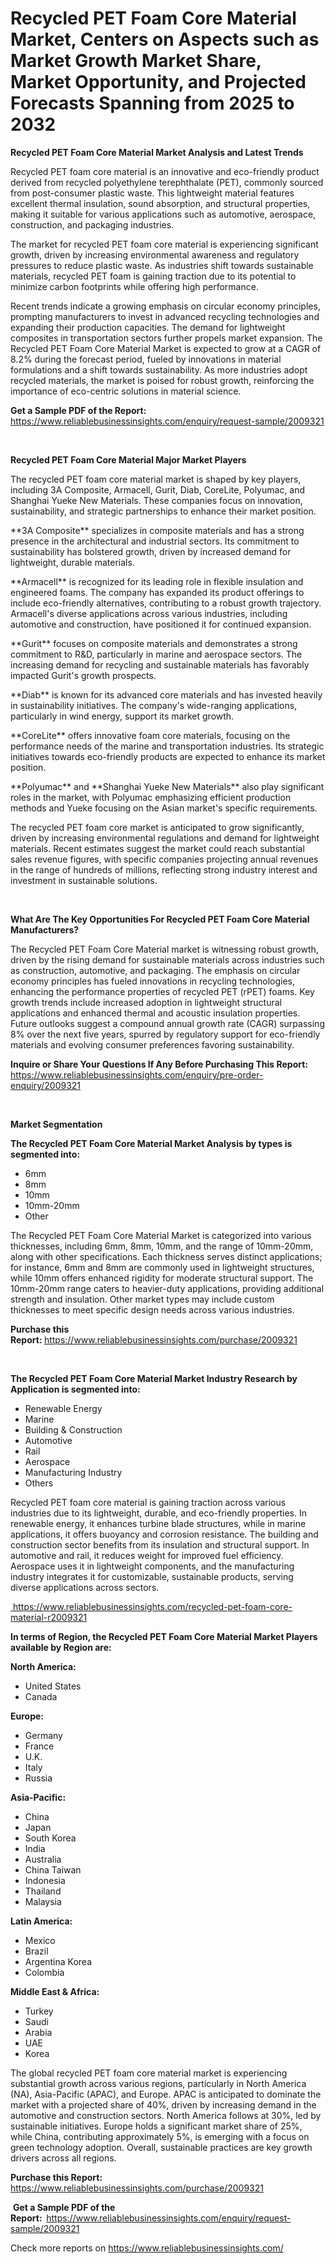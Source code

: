 <p><h1>Recycled PET Foam Core Material Market, Centers on Aspects such as Market Growth Market Share, Market Opportunity, and Projected Forecasts Spanning from 2025 to 2032</h1></p><p><strong>Recycled PET Foam Core Material Market Analysis and Latest Trends</strong></p>
<p><p>Recycled PET foam core material is an innovative and eco-friendly product derived from recycled polyethylene terephthalate (PET), commonly sourced from post-consumer plastic waste. This lightweight material features excellent thermal insulation, sound absorption, and structural properties, making it suitable for various applications such as automotive, aerospace, construction, and packaging industries.</p><p>The market for recycled PET foam core material is experiencing significant growth, driven by increasing environmental awareness and regulatory pressures to reduce plastic waste. As industries shift towards sustainable materials, recycled PET foam is gaining traction due to its potential to minimize carbon footprints while offering high performance.</p><p>Recent trends indicate a growing emphasis on circular economy principles, prompting manufacturers to invest in advanced recycling technologies and expanding their production capacities. The demand for lightweight composites in transportation sectors further propels market expansion. The Recycled PET Foam Core Material Market is expected to grow at a CAGR of 8.2% during the forecast period, fueled by innovations in material formulations and a shift towards sustainability. As more industries adopt recycled materials, the market is poised for robust growth, reinforcing the importance of eco-centric solutions in material science.</p></p>
<p><strong>Get a Sample PDF of the Report:&nbsp;</strong> <a href="https://www.reliablebusinessinsights.com/enquiry/request-sample/2009321?utm_campaign=2738&utm_medium=2&utm_source=Github&utm_content=ia&utm_term=04042025&utm_id=recycled-pet-foam-core-material">https://www.reliablebusinessinsights.com/enquiry/request-sample/2009321</a></p>
<p>&nbsp;</p>
<p><strong>Recycled PET Foam Core Material Major Market Players</strong></p>
<p><p>The recycled PET foam core material market is shaped by key players, including 3A Composite, Armacell, Gurit, Diab, CoreLite, Polyumac, and Shanghai Yueke New Materials. These companies focus on innovation, sustainability, and strategic partnerships to enhance their market position.</p><p>**3A Composite** specializes in composite materials and has a strong presence in the architectural and industrial sectors. Its commitment to sustainability has bolstered growth, driven by increased demand for lightweight, durable materials.</p><p>**Armacell** is recognized for its leading role in flexible insulation and engineered foams. The company has expanded its product offerings to include eco-friendly alternatives, contributing to a robust growth trajectory. Armacell's diverse applications across various industries, including automotive and construction, have positioned it for continued expansion.</p><p>**Gurit** focuses on composite materials and demonstrates a strong commitment to R&D, particularly in marine and aerospace sectors. The increasing demand for recycling and sustainable materials has favorably impacted Gurit's growth prospects.</p><p>**Diab** is known for its advanced core materials and has invested heavily in sustainability initiatives. The company's wide-ranging applications, particularly in wind energy, support its market growth.</p><p>**CoreLite** offers innovative foam core materials, focusing on the performance needs of the marine and transportation industries. Its strategic initiatives towards eco-friendly products are expected to enhance its market position.</p><p>**Polyumac** and **Shanghai Yueke New Materials** also play significant roles in the market, with Polyumac emphasizing efficient production methods and Yueke focusing on the Asian market's specific requirements.</p><p>The recycled PET foam core market is anticipated to grow significantly, driven by increasing environmental regulations and demand for lightweight materials. Recent estimates suggest the market could reach substantial sales revenue figures, with specific companies projecting annual revenues in the range of hundreds of millions, reflecting strong industry interest and investment in sustainable solutions.</p></p>
<p>&nbsp;</p>
<p><strong>What Are The Key Opportunities For Recycled PET Foam Core Material Manufacturers?</strong></p>
<p><p>The Recycled PET Foam Core Material market is witnessing robust growth, driven by the rising demand for sustainable materials across industries such as construction, automotive, and packaging. The emphasis on circular economy principles has fueled innovations in recycling technologies, enhancing the performance properties of recycled PET (rPET) foams. Key growth trends include increased adoption in lightweight structural applications and enhanced thermal and acoustic insulation properties. Future outlooks suggest a compound annual growth rate (CAGR) surpassing 8% over the next five years, spurred by regulatory support for eco-friendly materials and evolving consumer preferences favoring sustainability.</p></p>
<p><strong>Inquire or Share Your Questions If Any Before Purchasing This Report:</strong> <a href="https://www.reliablebusinessinsights.com/enquiry/pre-order-enquiry/2009321?utm_campaign=2738&utm_medium=2&utm_source=Github&utm_content=ia&utm_term=04042025&utm_id=recycled-pet-foam-core-material">https://www.reliablebusinessinsights.com/enquiry/pre-order-enquiry/2009321</a></p>
<p>&nbsp;</p>
<p><strong>Market Segmentation</strong></p>
<p><strong>The Recycled PET Foam Core Material Market Analysis by types is segmented into:</strong></p>
<p><ul><li>6mm</li><li>8mm</li><li>10mm</li><li>10mm-20mm</li><li>Other</li></ul></p>
<p><p>The Recycled PET Foam Core Material Market is categorized into various thicknesses, including 6mm, 8mm, 10mm, and the range of 10mm-20mm, along with other specifications. Each thickness serves distinct applications; for instance, 6mm and 8mm are commonly used in lightweight structures, while 10mm offers enhanced rigidity for moderate structural support. The 10mm-20mm range caters to heavier-duty applications, providing additional strength and insulation. Other market types may include custom thicknesses to meet specific design needs across various industries.</p></p>
<p><strong>Purchase this Report:&nbsp;</strong><a href="https://www.reliablebusinessinsights.com/purchase/2009321?utm_campaign=2738&utm_medium=2&utm_source=Github&utm_content=ia&utm_term=04042025&utm_id=recycled-pet-foam-core-material">https://www.reliablebusinessinsights.com/purchase/2009321</a></p>
<p>&nbsp;</p>
<p><strong>The Recycled PET Foam Core Material Market Industry Research by Application is segmented into:</strong></p>
<p><ul><li>Renewable Energy</li><li>Marine</li><li>Building & Construction</li><li>Automotive</li><li>Rail</li><li>Aerospace</li><li>Manufacturing Industry</li><li>Others</li></ul></p>
<p><p>Recycled PET foam core material is gaining traction across various industries due to its lightweight, durable, and eco-friendly properties. In renewable energy, it enhances turbine blade structures, while in marine applications, it offers buoyancy and corrosion resistance. The building and construction sector benefits from its insulation and structural support. In automotive and rail, it reduces weight for improved fuel efficiency. Aerospace uses it in lightweight components, and the manufacturing industry integrates it for customizable, sustainable products, serving diverse applications across sectors.</p></p>
<p><a href="https://www.reliablebusinessinsights.com/recycled-pet-foam-core-material-r2009321?utm_campaign=2738&utm_medium=2&utm_source=Github&utm_content=ia&utm_term=04042025&utm_id=recycled-pet-foam-core-material">&nbsp;https://www.reliablebusinessinsights.com/recycled-pet-foam-core-material-r2009321</a></p>
<p><strong>In terms of Region, the Recycled PET Foam Core Material Market Players available by Region are:</strong></p>
<p>
    <p> <strong> North America: </strong>
        <ul>
            <li>United States</li>
            <li>Canada</li>
        </ul>
        </p> 
    <p> <strong> Europe: </strong>
        <ul>
            <li>Germany</li>
            <li>France</li>
            <li>U.K.</li>
            <li>Italy</li>
            <li>Russia</li>
        </ul>
        </p> 
    <p> <strong> Asia-Pacific: </strong>
        <ul>
            <li>China</li>
            <li>Japan</li>
            <li>South Korea</li>
            <li>India</li>
            <li>Australia</li>
            <li>China Taiwan</li>
            <li>Indonesia</li>
            <li>Thailand</li>
            <li>Malaysia</li>
        </ul>
        </p> 
    <p> <strong> Latin America: </strong>
        <ul>
            <li>Mexico</li>
            <li>Brazil</li>
            <li>Argentina Korea</li>
            <li>Colombia</li>
        </ul>
        </p> 
    <p> <strong> Middle East & Africa: </strong>
        <ul>
            <li>Turkey</li>
            <li>Saudi</li>
            <li>Arabia</li>
            <li>UAE</li>
            <li>Korea</li>
        </ul>
    </p>
    </p>
<p><p>The global recycled PET foam core material market is experiencing substantial growth across various regions, particularly in North America (NA), Asia-Pacific (APAC), and Europe. APAC is anticipated to dominate the market with a projected share of 40%, driven by increasing demand in the automotive and construction sectors. North America follows at 30%, led by sustainable initiatives. Europe holds a significant market share of 25%, while China, contributing approximately 5%, is emerging with a focus on green technology adoption. Overall, sustainable practices are key growth drivers across all regions.</p></p>
<p><strong>Purchase this Report: </strong><a href="https://www.reliablebusinessinsights.com/purchase/2009321?utm_campaign=2738&utm_medium=2&utm_source=Github&utm_content=ia&utm_term=04042025&utm_id=recycled-pet-foam-core-material">https://www.reliablebusinessinsights.com/purchase/2009321</a></p>
<p>&nbsp;<strong>Get a Sample PDF of the Report:&nbsp;&nbsp;</strong><a href="https://www.reliablebusinessinsights.com/enquiry/request-sample/2009321?utm_campaign=2738&utm_medium=2&utm_source=Github&utm_content=ia&utm_term=04042025&utm_id=recycled-pet-foam-core-material">https://www.reliablebusinessinsights.com/enquiry/request-sample/2009321</a></p>
<p><strong></strong></p>
<p>Check more reports on <a href="https://www.reliablebusinessinsights.com/?utm_campaign=2738&utm_medium=2&utm_source=Github&utm_content=ia&utm_term=04042025&utm_id=recycled-pet-foam-core-material">https://www.reliablebusinessinsights.com/</a></p>